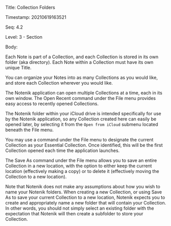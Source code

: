 Title:  Collection Folders

Timestamp: 20210619163521

Seq:    4.2

Level:  3 - Section

Body: 

Each Note is part of a Collection, and each Collection is stored in its own folder (aka directory). Each Note within a Collection must have its own unique Title. 

You can organize your Notes into as many Collections as you would like, and store each Collection wherever you would like. 

The Notenik application can open multiple Collections at a time, each in its own window. The Open Recent command under the File menu provides easy access to recently opened Collections. 

The Notenik folder within your iCloud drive is intended specifically for use by the Notenik application, so any Collection created here can easily be opened later, by selecting it from the `Open from iCloud` submenu located beneath the File menu. 

You may use a command under the File menu to designate the current Collection as your Essential Collection. Once identified, this will be the first Collection opened each time the application launches.  

The Save As command under the File menu allows you to save an entire Collection in a new location, with the option to either keep the current location (effectively making a copy) or to delete it (effectively moving the Collection to a new location). 

Note that Notenik does not make any assumptions about how you wish to name your Notenik folders. When creating a new Collection, or using Save As to save your current Collection to a new location, Notenik expects you to create and appropriately name a new folder that will contain your Collection. In other words, you should not simply select an existing folder with the expectation that Notenik will then create a subfolder to store your Collection.

